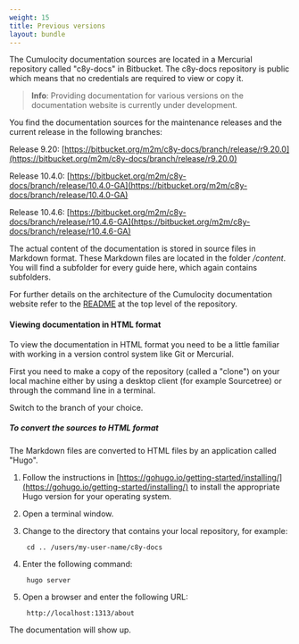 ```yaml
---
weight: 15
title: Previous versions
layout: bundle
---
```


The Cumulocity documentation sources are located in a Mercurial repository called "c8y-docs" in Bitbucket. The c8y-docs repository is public which means that no credentials are required to view or copy it. 

>**Info**: Providing documentation for various versions on the documentation website is currently under development.

You find the documentation sources for the maintenance releases and the current release in the following branches:

Release 9.20: [https://bitbucket.org/m2m/c8y-docs/branch/release/r9.20.0](https://bitbucket.org/m2m/c8y-docs/branch/release/r9.20.0)

Release 10.4.0: [https://bitbucket.org/m2m/c8y-docs/branch/release/10.4.0-GA](https://bitbucket.org/m2m/c8y-docs/branch/release/10.4.0-GA)

Release 10.4.6: [https://bitbucket.org/m2m/c8y-docs/branch/release/r10.4.6-GA](https://bitbucket.org/m2m/c8y-docs/branch/release/r10.4.6-GA)

The actual content of the documentation is stored in source files in Markdown format. These Markdown files are located in the folder */content*. You will find a subfolder for every guide here, which again contains subfolders.

For further details on the architecture of the Cumulocity documentation website refer to the [README](https://bitbucket.org/m2m/c8y-docs/src/develop/README.md) at the top level of the repository. 

#### Viewing documentation in HTML format

To view the documentation in HTML format you need to be a little familiar with working in a version control system like Git or Mercurial.

First you need to make a copy of the repository (called a "clone") on your local machine either by using a desktop client (for example Sourcetree) or through the command line in a terminal.

Switch to the branch of your choice.

##### To convert the sources to HTML format

The Markdown files are converted to HTML files by an application called "Hugo". 

1. Follow the instructions in [https://gohugo.io/getting-started/installing/](https://gohugo.io/getting-started/installing/) to install the appropriate Hugo version for your operating system.
 
2. Open a terminal window.
 
3. Change to the directory that contains your local repository, for example:

		cd .. /users/my-user-name/c8y-docs 
		
4. Enter the following command:

		hugo server
	
5. Open a browser and enter the following URL:

		http://localhost:1313/about

The documentation will show up.



